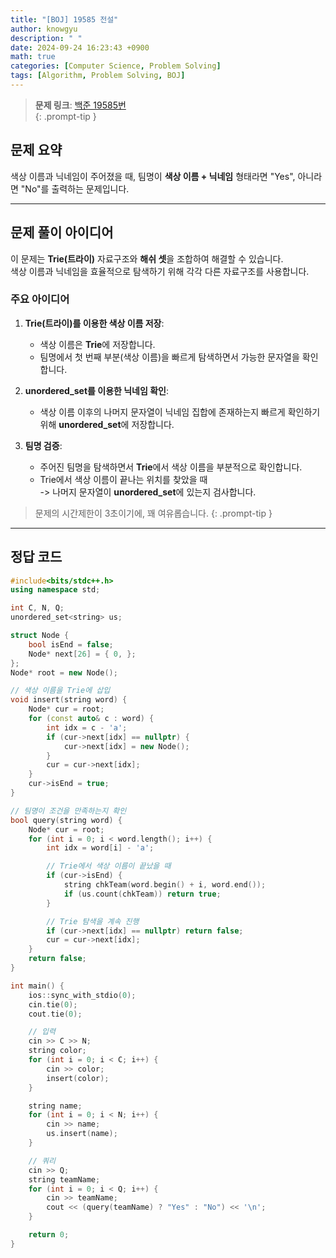 ```yaml
---
title: "[BOJ] 19585 전설"
author: knowgyu
description: " "
date: 2024-09-24 16:23:43 +0900
math: true
categories: [Computer Science, Problem Solving]
tags: [Algorithm, Problem Solving, BOJ]
---
```


> **문제 링크**: [백준 19585번](https://www.acmicpc.net/problem/19585)  
{: .prompt-tip }

## 문제 요약

색상 이름과 닉네임이 주어졌을 때, 팀명이 **색상 이름 + 닉네임** 형태라면 "Yes", 아니라면 "No"를 출력하는 문제입니다.  

---

## 문제 풀이 아이디어

이 문제는 **Trie(트라이)** 자료구조와 **해쉬 셋**을 조합하여 해결할 수 있습니다.   
색상 이름과 닉네임을 효율적으로 탐색하기 위해 각각 다른 자료구조를 사용합니다.

### 주요 아이디어

1. **Trie(트라이)를 이용한 색상 이름 저장**:
   - 색상 이름은 **Trie**에 저장합니다.
   - 팀명에서 첫 번째 부분(색상 이름)을 빠르게 탐색하면서 가능한 문자열을 확인합니다.

2. **unordered_set를 이용한 닉네임 확인**:
   - 색상 이름 이후의 나머지 문자열이 닉네임 집합에 존재하는지 빠르게 확인하기 위해 **unordered_set**에 저장합니다.

3. **팀명 검증**:
   - 주어진 팀명을 탐색하면서 **Trie**에서 색상 이름을 부분적으로 확인합니다.
   - Trie에서 색상 이름이 끝나는 위치를 찾았을 때   
     -> 나머지 문자열이 **unordered_set**에 있는지 검사합니다.

> 문제의 시간제한이 3초이기에, 꽤 여유롭습니다.
{: .prompt-tip }

---

## 정답 코드

```cpp
#include<bits/stdc++.h>
using namespace std;

int C, N, Q;
unordered_set<string> us;

struct Node {
    bool isEnd = false;
    Node* next[26] = { 0, };
};
Node* root = new Node();

// 색상 이름을 Trie에 삽입
void insert(string word) {
    Node* cur = root;
    for (const auto& c : word) {
        int idx = c - 'a';
        if (cur->next[idx] == nullptr) {
            cur->next[idx] = new Node();
        }
        cur = cur->next[idx];
    }
    cur->isEnd = true;
}

// 팀명이 조건을 만족하는지 확인
bool query(string word) {
    Node* cur = root;
    for (int i = 0; i < word.length(); i++) {
        int idx = word[i] - 'a';

        // Trie에서 색상 이름이 끝났을 때
        if (cur->isEnd) {
            string chkTeam(word.begin() + i, word.end());
            if (us.count(chkTeam)) return true;
        }

        // Trie 탐색을 계속 진행
        if (cur->next[idx] == nullptr) return false;
        cur = cur->next[idx];
    }
    return false;
}

int main() {
    ios::sync_with_stdio(0);
    cin.tie(0);
    cout.tie(0);

    // 입력
    cin >> C >> N;
    string color;
    for (int i = 0; i < C; i++) {
        cin >> color;
        insert(color);
    }

    string name;
    for (int i = 0; i < N; i++) {
        cin >> name;
        us.insert(name);
    }

    // 쿼리
    cin >> Q;
    string teamName;
    for (int i = 0; i < Q; i++) {
        cin >> teamName;
        cout << (query(teamName) ? "Yes" : "No") << '\n';
    }

    return 0;
}
```
